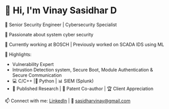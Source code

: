 # 👋 Hi, I'm Vinay Sasidhar D

🎯 Senior Security Engineer | Cybersecurity Specialist

🔐 Passionate about system cyber security

📍 Currently working at BOSCH | Previously worked on SCADA IDS using ML

📘 Highlights:
-  Vulnerability Expert
-  Intrustion Detection system, Secure Boot, Module Authentication & Secure Communication
- 💻 C/C++ |🐍 Python | 📊 SIEM (Splunk)
- 📑 Published Research | 🧪 Patent Co-author | 🏆 Client Appreciation

📫 Connect with me: [LinkedIn](https://www.linkedin.com/in/vinay-sasidhar-d-0212vs) | 📧 sasidharvinay@gmail.com

